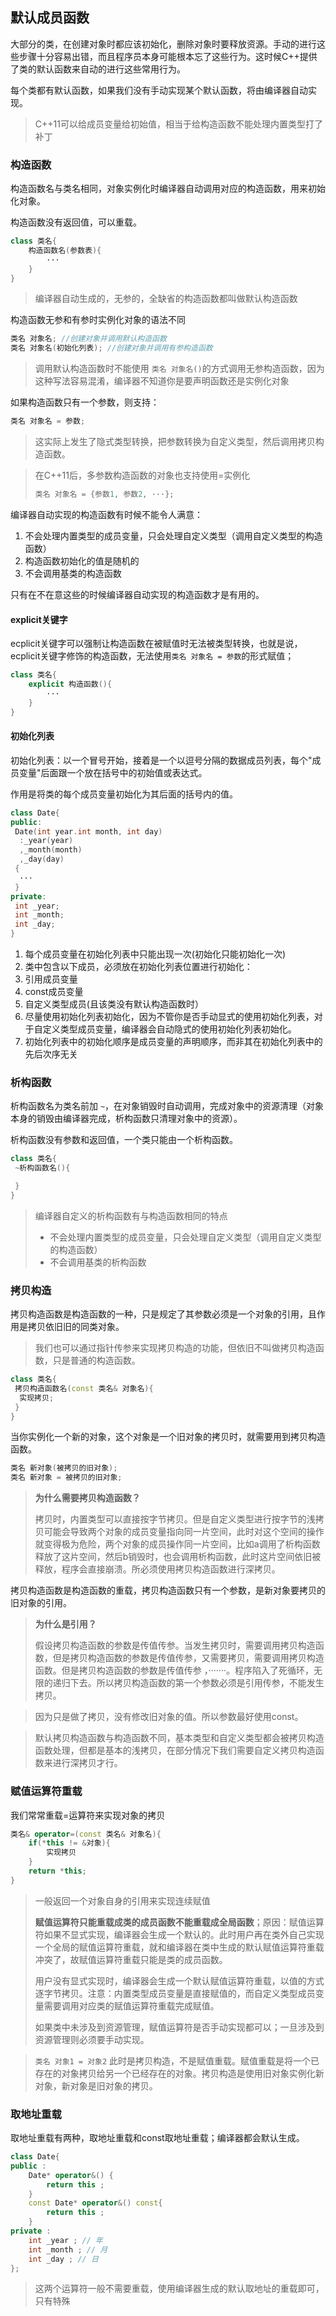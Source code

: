 ## 默认成员函数

大部分的类，在创建对象时都应该初始化，删除对象时要释放资源。手动的进行这些步骤十分容易出错，而且程序员本身可能根本忘了这些行为。这时候C++提供了类的默认函数来自动的进行这些常用行为。

每个类都有默认函数，如果我们没有手动实现某个默认函数，将由编译器自动实现。

> C++11可以给成员变量给初始值，相当于给构造函数不能处理内置类型打了补丁

### 构造函数

构造函数名与类名相同，对象实例化时编译器自动调用对应的构造函数，用来初始化对象。

构造函数没有返回值，可以重载。

```cpp
class 类名{
	构造函数名(参数表){
		···
	}
}
```

> 编译器自动生成的，无参的，全缺省的构造函数都叫做默认构造函数

构造函数无参和有参时实例化对象的语法不同

```cpp
类名 对象名; //创建对象并调用默认构造函数
类名 对象名(初始化列表); //创建对象并调用有参构造函数
```

> 调用默认构造函数时不能使用 `类名 对象名()`的方式调用无参构造函数，因为这种写法容易混淆，编译器不知道你是要声明函数还是实例化对象

如果构造函数只有一个参数，则支持：

```cpp
类名 对象名 = 参数;
```

> 这实际上发生了隐式类型转换，把参数转换为自定义类型，然后调用拷贝构造函数。

> 在C++11后，多参数构造函数的对象也支持使用=实例化
>
> ```cpp
> 类名 对象名 = {参数1, 参数2, ···};
> ```

编译器自动实现的构造函数有时候不能令人满意：

1. 不会处理内置类型的成员变量，只会处理自定义类型（调用自定义类型的构造函数）
2. 构造函数初始化的值是随机的
3. 不会调用基类的构造函数

只有在不在意这些的时候编译器自动实现的构造函数才是有用的。

#### explicit关键字

ecplicit关键字可以强制让构造函数在被赋值时无法被类型转换，也就是说，ecplicit关键字修饰的构造函数，无法使用`类名 对象名 = 参数`的形式赋值；

```cpp
class 类名{
	explicit 构造函数(){
		···
	}
}
```

#### 初始化列表

初始化列表：以一个冒号开始，接着是一个以逗号分隔的数据成员列表，每个"成员变量"后面跟一个放在括号中的初始值或表达式。

作用是将类的每个成员变量初始化为其后面的括号内的值。

```cpp
class Date{
public:
 Date(int year.int month, int day)
  :_year(year)
  ,_month(month)
  ,_day(day)
 {
  ···
 }
private:
 int _year;
 int _month;
 int _day;
}
```

1. 每个成员变量在初始化列表中只能出现一次(初始化只能初始化一次)
2. 类中包含以下成员，必须放在初始化列表位置进行初始化：
 1. 引用成员变量
 2. const成员变量
 3. 自定义类型成员(且该类没有默认构造函数时）
3. 尽量使用初始化列表初始化，因为不管你是否手动显式的使用初始化列表，对于自定义类型成员变量，编译器会自动隐式的使用初始化列表初始化。
4. 初始化列表中的初始化顺序是成员变量的声明顺序，而非其在初始化列表中的先后次序无关

### 析构函数

析构函数名为类名前加 `~`，在对象销毁时自动调用，完成对象中的资源清理（对象本身的销毁由编译器完成，析构函数只清理对象中的资源）。

析构函数没有参数和返回值，一个类只能由一个析构函数。

```cpp
class 类名{
 ~析构函数名(){

 }
}
```

> 编译器自定义的析构函数有与构造函数相同的特点
>
> - 不会处理内置类型的成员变量，只会处理自定义类型（调用自定义类型的构造函数）
> - 不会调用基类的析构函数

### 拷贝构造

拷贝构造函数是构造函数的一种，只是规定了其参数必须是一个对象的引用，且作用是拷贝依旧旧的同类对象。

> 我们也可以通过指针传参来实现拷贝构造的功能，但依旧不叫做拷贝构造函数，只是普通的构造函数。

```cpp
class 类名{
 拷贝构造函数名(const 类名& 对象名){
  实现拷贝;
 }
}
```

当你实例化一个新的对象，这个对象是一个旧对象的拷贝时，就需要用到拷贝构造函数。

```cpp
类名 新对象(被拷贝的旧对象);
类名 新对象 = 被拷贝的旧对象;
```

> **为什么需要拷贝构造函数？**
>
> 拷贝时，内置类型可以直接按字节拷贝。但是自定义类型进行按字节的浅拷贝可能会导致两个对象的成员变量指向同一片空间，此时对这个空间的操作就变得极为危险，两个对象的成员操作同一片空间，比如a调用了析构函数释放了这片空间，然后b销毁时，也会调用析构函数，此时这片空间依旧被释放，程序会直接崩溃。所必须使用拷贝构造函数进行深拷贝。

拷贝构造函数是构造函数的重载，拷贝构造函数只有一个参数，是新对象要拷贝的旧对象的引用。

> **为什么是引用？**
>
> 假设拷贝构造函数的参数是传值传参。当发生拷贝时，需要调用拷贝构造函数，但是拷贝构造函数的参数是传值传参，又需要拷贝，需要调用拷贝构造函数。但是拷贝构造函数的参数是传值传参 ，·······。程序陷入了死循环，无限的递归下去。所以拷贝构造函数的第一个参数必须是引用传参，不能发生拷贝。

> 因为只是做了拷贝，没有修改旧对象的值。所以参数最好使用const。

> 默认拷贝构造函数与构造函数不同，基本类型和自定义类型都会被拷贝构造函数处理，但都是基本的浅拷贝，在部分情况下我们需要自定义拷贝构造函数来进行深拷贝才行。

### 赋值运算符重载

我们常常重载=运算符来实现对象的拷贝

```cpp
类名& operator=(const 类名& 对象名){
	if(*this != &对象){
		实现拷贝
	}
	return *this;
}
```

> 一般返回一个对象自身的引用来实现连续赋值
>
> **赋值运算符只能重载成类的成员函数不能重载成全局函数**；原因：赋值运算符如果不显式实现，编译器会生成一个默认的。此时用户再在类外自己实现一个全局的赋值运算符重载，就和编译器在类中生成的默认赋值运算符重载冲突了，故赋值运算符重载只能是类的成员函数。
>
> 用户没有显式实现时，编译器会生成一个默认赋值运算符重载，以值的方式逐字节拷贝。注意：内置类型成员变量是直接赋值的，而自定义类型成员变量需要调用对应类的赋值运算符重载完成赋值。
>
> 如果类中未涉及到资源管理，赋值运算符是否手动实现都可以；一旦涉及到资源管理则必须要手动实现。

> `类名 对象1 = 对象2` 此时是拷贝构造，不是赋值重载。赋值重载是将一个已存在的对象拷贝给另一个已经存在的对象。拷贝构造是使用旧对象实例化新对象，新对象是旧对象的拷贝。
>
### 取地址重载

取地址重载有两种，取地址重载和const取地址重载；编译器都会默认生成。

```cpp
class Date{ 
public :  
	Date* operator&() {
		return this ;
    }  
	const Date* operator&() const{
		return this ;  
	}
private :   
	int _year ; // 年  
	int _month ; // 月  
	int _day ; // 日
};
```

> 这两个运算符一般不需要重载，使用编译器生成的默认取地址的重载即可，只有特殊
